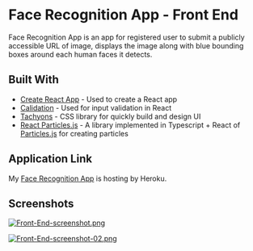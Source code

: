 # Face Recognition App - Front End

Face Recognition App is an app for registered user to submit a publicly accessible URL of image, displays the image along with blue bounding boxes around each human faces it detects.

## Built With

* [Create React App](https://github.com/facebook/create-react-app) - Used to create a React app
* [Calidation](https://github.com/selbekk/calidation) - Used for input validation in React
* [Tachyons](https://github.com/tachyons-css/tachyons) - CSS library for quickly build and design UI
* [React Particles.js](https://github.com/tachyons-css/tachyons) - A library implemented in Typescript + React of [Particles.js](https://github.com/VincentGarreau/particles.js/) for creating particles

## Application Link

My [Face Recognition App](https://react-face-detection.herokuapp.com/) is hosting by Heroku.

## Screenshots

[![Front-End-screenshot.png](https://i.postimg.cc/hPv5G4rd/Front-End-screenshot.png)](https://postimg.cc/RNrRsB2S)

[![Front-End-screenshot-02.png](https://i.postimg.cc/rsK5bV0z/Front-End-screenshot-02.png)](https://postimg.cc/D43W4KcK)